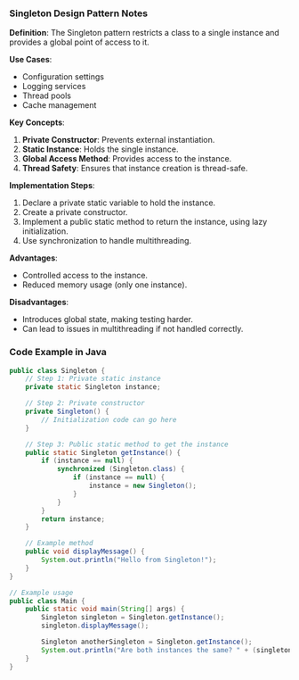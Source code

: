 

### Singleton Design Pattern Notes

**Definition**:
The Singleton pattern restricts a class to a single instance and provides a global point of access to it.

**Use Cases**:
- Configuration settings
- Logging services
- Thread pools
- Cache management

**Key Concepts**:
1. **Private Constructor**: Prevents external instantiation.
2. **Static Instance**: Holds the single instance.
3. **Global Access Method**: Provides access to the instance.
4. **Thread Safety**: Ensures that instance creation is thread-safe.

**Implementation Steps**:
1. Declare a private static variable to hold the instance.
2. Create a private constructor.
3. Implement a public static method to return the instance, using lazy initialization.
4. Use synchronization to handle multithreading.

**Advantages**:
- Controlled access to the instance.
- Reduced memory usage (only one instance).

**Disadvantages**:
- Introduces global state, making testing harder.
- Can lead to issues in multithreading if not handled correctly.

### Code Example in Java

```java
public class Singleton {
    // Step 1: Private static instance
    private static Singleton instance;

    // Step 2: Private constructor
    private Singleton() {
        // Initialization code can go here
    }

    // Step 3: Public static method to get the instance
    public static Singleton getInstance() {
        if (instance == null) {
            synchronized (Singleton.class) {
                if (instance == null) {
                    instance = new Singleton();
                }
            }
        }
        return instance;
    }

    // Example method
    public void displayMessage() {
        System.out.println("Hello from Singleton!");
    }
}

// Example usage
public class Main {
    public static void main(String[] args) {
        Singleton singleton = Singleton.getInstance();
        singleton.displayMessage();

        Singleton anotherSingleton = Singleton.getInstance();
        System.out.println("Are both instances the same? " + (singleton == anotherSingleton));
    }
}
```

